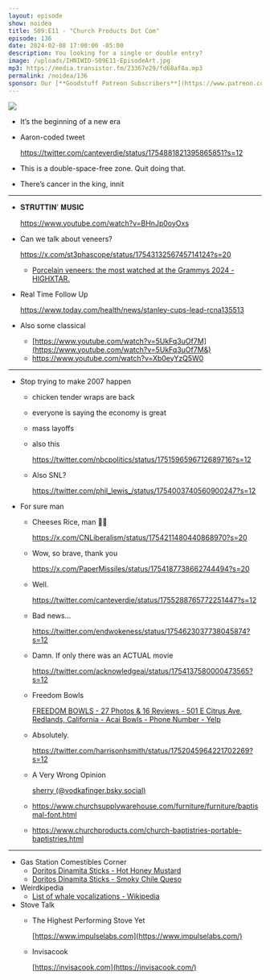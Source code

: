 ```yaml
---
layout: episode
show: noidea
title: S09:E11 - "Church Products Dot Com"
episode: 136
date: 2024-02-08 17:00:00 -05:00
description: You looking for a single or double entry?
image: /uploads/IHNIWID-S09E11-EpisodeArt.jpg
mp3: https://media.transistor.fm/23367e29/fd68af8a.mp3
permalink: /noidea/136
sponsor: Our [**Goodstuff Patreon Subscribers**](https://www.patreon.com/goodstuff "Goodstuff on Patreon") and listeners just like you! Support your favorite podcasts directly to get access to the discord and more.
---
```


![](/uploads/IHNIWID-S09E11-EpisodeArt.jpg)

- It’s the beginning of a new era
- Aaron-coded tweet
    
    https://twitter.com/canteverdie/status/1754881821395865851?s=12
    
- This is a double-space-free zone. Quit doing that.
- There’s cancer in the king, innit

---

- 𝐒𝐓𝐑𝐔𝐓𝐓𝐈𝐍' 𝐌𝐔𝐒𝐈𝐂
    
    https://www.youtube.com/watch?v=BHnJp0oyOxs
    
- Can we talk about veneers?
    
    https://x.com/st3phascope/status/1754313256745714124?s=20
    
    - [Porcelain veneers: the most watched at the Grammys 2024 - HIGHXTAR.](https://highxtar.com/en/porcelain-veneers-the-most-watched-at-the-grammys-2024/)
        
        
- Real Time Follow Up
    
    https://www.today.com/health/news/stanley-cups-lead-rcna135513
    
- Also some classical
    - [https://www.youtube.com/watch?v=5UkFq3uOf7M](https://www.youtube.com/watch?v=5UkFq3uOf7M&)
    - https://www.youtube.com/watch?v=Xb0eyYzQ5W0

---

- Stop trying to make 2007 happen
    - chicken tender wraps are back
    - everyone is saying the economy is great
    - mass layoffs
    - also this
        
        https://twitter.com/nbcpolitics/status/1751596596712689716?s=12
        
    - Also SNL?
        
        https://twitter.com/phil_lewis_/status/1754003740560900247?s=12
        
- For sure man
    - Cheeses Rice, man 🤦‍♂️
        
        https://x.com/CNLiberalism/status/1754211480440868970?s=20
        
    - Wow, so brave, thank you
        
        https://x.com/PaperMissiles/status/1754187738662744494?s=20
        
    - Well.
        
        https://twitter.com/canteverdie/status/1755288765772251447?s=12
        
    - Bad news…
        
        https://twitter.com/endwokeness/status/1754623037738045874?s=12
        
    - Damn. If only there was an ACTUAL movie
        
        https://twitter.com/acknowledgeai/status/1754137580000473565?s=12
        
    - Freedom Bowls
        
        [FREEDOM BOWLS - 27 Photos & 16 Reviews - 501 E Citrus Ave, Redlands, California - Acai Bowls - Phone Number - Yelp](https://www.yelp.com/biz/freedom-bowls-redlands)
        
    - Absolutely.
        
        https://twitter.com/harrisonhsmith/status/1752045964221702269?s=12
        
    - A Very Wrong Opinion
        
        [sherry (@vodkafinger.bsky.social)](https://bsky.app/profile/vodkafinger.bsky.social/post/3khotfwlrmq2n)
        
    - https://www.churchsupplywarehouse.com/furniture/furniture/baptismal-font.html
    - https://www.churchproducts.com/church-baptistries-portable-baptistries.html

---

- Gas Station Comestibles Corner
    - [Doritos Dinamita Sticks - Hot Honey Mustard](https://www.snacks.com/product/doritos--dinamita--hot-honey-mustard-sticks-000000000300040394_EA)
    - [Doritos Dinamita Sticks - Smoky Chile Queso](https://www.snacks.com/product/doritos--dinamita--smoky-chile-queso-sticks-000000000300040387_EA)
- Weirdkipedia
    - [List of whale vocalizations - Wikipedia](https://en.wikipedia.org/wiki/List_of_whale_vocalizations)
- Stove Talk
    - The Highest Performing Stove Yet
        
        [https://www.impulselabs.com](https://www.impulselabs.com/)
        
    - Invisacook
        
        [https://invisacook.com](https://invisacook.com/)